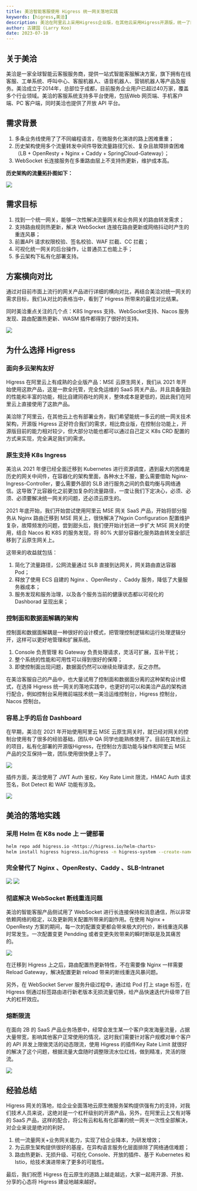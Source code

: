 ```yaml
---
title: 美洽智能客服使用 Higress 统一网关落地实践
keywords: [higress,美洽]
description: 美洽在阿里云上采用Higress企业版，在其他云采用Higress开源版，统一了网关架构
author: 古建国 (Larry Koo)
date: 2023-07-10
---
```


## 关于美洽

美洽是一家全球智能云客服服务商，提供一站式智能客服解决方案，旗下拥有在线客服、工单系统、呼叫中心、客服机器人、语音机器人、营销机器人等产品及服务。美洽成立于2014年，总部位于成都，目前服务企业用户已超过40万家，覆盖多个行业领域。美洽的客服系统支持多平台使用，包括Web 网页端、手机客户端、PC 客户端，同时美洽也提供了开放 API 平台。

## 需求背景

1. 多条业务线使用了了不同编程语言，在微服务化演进的路上困难重重；
2. 历史架构使用多个流量转发中间件导致流量路径冗长、复杂且故障排查困难（LB + OpenResty + Nginx + Caddy + SpringCloud-Gateway）；
3. WebSocket 长连接服务在多重路由层上不支持热更新，维护成本高。

**历史架构的流量拓扑图如下：**

![](https://img.alicdn.com/imgextra/i4/O1CN01AJitLM1kgbW6yGLmV_!!6000000004713-0-tps-627-517.jpg)

## 需求目标

1. 找到一个统一网关，能够一次性解决流量网关和业务网关的路由转发需求；
2. 支持路由规则热更新，解决 WebSocket 连接在路由更新或网络抖动时产生的重连风暴；
3. 前置API 请求权限校验、签名校验、WAF 拦截、CC 拦截；
4. 可视化统一网关的后台操作，让普通员工也能上手；
5. 多云架构下私有化部署支持。

## 方案横向对比

通过对目前市面上流行的网关产品进行详细的横向对比，再结合美洽对统一网关的需求目标，我们从对比的表格当中，看到了 Higress 所带来的最佳对比结果。

同时美洽重点关注的几个点：K8S Ingress 支持、WebSocket支持、Nacos 服务发现、路由配置热更新、WASM 插件都得到了很好的支持。


![](https://img.alicdn.com/imgextra/i1/O1CN01bjoMSi1arSkPgWvVV_!!6000000003383-0-tps-750-470.jpg)

## 为什么选择 Higress

### 面向多云架构友好

Higress 在阿里云上有成熟的企业版产品：MSE 云原生网关，我们从 2021 年开始使用这款产品，这是一款全托管，完全免运维的 SaaS 网关产品，并且具备强劲的性能和丰富的功能，相比自建同吞吐的网关，整体成本是更低的，因此我们在阿里云上直接使用了这款产品。

美洽除了阿里云，在其他云上也有部署业务，我们希望能统一多云的统一网关技术架构，开源版 Higress 正好符合我们的需求，相比商业版，在控制台功能上，开源版目前的能力相对较少，但大部分功能也都可以通过自己定义 K8s CRD 配置的方式来实现，完全满足我们的需求。


### 原生支持 K8s Ingress

美洽从 2021 年便已经全面迁移到 Kubernetes 进行资源调度，遇到最大的困难是历史的网关中间件，在容器化的架构里面，各种水土不服，要么需要借助 Nginx-Ingress-Controller，要么需要外部的 SLB 进行服务之间的负载均衡与网络通信。这导致了比容器化之前更加复杂的流量路径，一度让我们下定决心，必须、必须、必须要解决统一网关的问题，还必须云原生的。

2021 年底开始，我们开始尝试使用阿里云 MSE 网关 SaaS 产品，开始将部分服务从 Nginx 路由迁移到 MSE 网关上，很快解决了Ngxin Configuration 配置维护复杂，故障频发的问题，尝到甜头后，我们便开始计划进一步扩大 MSE 网关的使用，结合 Nacos 和 K8S 的服务发现，将 80% 大部分容器化服务路由转发全部迁移到了云原生网关上。

这带来的收益就包括：

1. 简化了流量路径，公网流量通过 SLB 直接到达网关，网关路由直达容器 Pod；
2. 释放了使用 ECS 自建的 Nginx 、OpenResty 、Caddy 服务，降低了大量服务器成本；
3. 服务发现和服务治理，以及各个服务当前的健康状态都以可视化的 Dashborad 呈现出来；

### 控制面和数据面解耦的架构

控制面和数据面解耦是一种很好的设计模式，把管理控制逻辑和运行处理逻辑分开，这样可以更好地管理和扩展系统。

1. Console 负责管理 和 Gateway 负责处理请求，灵活可扩展，互补干扰；
2. 整个系统的性能和可用性可以得到很好的保障；
3. 即使控制面出现问题，数据面仍然可以继续处理请求，反之亦然。

在美洽客服自己的产品中，也大量试用了控制面和数据面分离的这种架构设计模式，在选择 Higress 统一网关的落地实践中，也更好的可以和美洽产品的架构进行配合，例如控制台采用微前端技术统一美洽运维控制台，Higress 控制台，Nacos 控制台。

### 容易上手的后台 Dashboard

在早期，美洽在 2021 年开始使用阿里云 MSE 云原生网关时，就已经对网关的控制台使用有了很多的经验基础，团队中 QA 同学也能熟练使用了。目前在其他云上的项目，私有化部署的开源版Higress，在控制台方面功能与操作和阿里云 MSE 产品的交互保持一致，团队使用很快便上手了。

![](https://img.alicdn.com/imgextra/i4/O1CN01SgNYtt1NcizsTgB5w_!!6000000001591-0-tps-750-300.jpg)

插件方面，美洽使用了 JWT Auth 鉴权，Key Rate Limit 限流，HMAC Auth 请求签名，Bot Detect 和 WAF 功能有涉及。

![](https://img.alicdn.com/imgextra/i1/O1CN015fP9mx1lv5ewluuvs_!!6000000004880-0-tps-750-420.jpg)

## 美洽的落地实践

### 采用 Helm 在 K8s node 上 一键部署

```bash
helm repo add higress.io <https://higress.io/helm-charts>
helm install higress higress.io/higress -n higress-system --create-namespace
```

### 完全替代了 Nginx 、OpenResty、Caddy 、SLB-Intranet

![](https://img.alicdn.com/imgextra/i4/O1CN01ElAB4A1ijgxDUXf9g_!!6000000004449-0-tps-630-532.jpg)
![](https://img.alicdn.com/imgextra/i4/O1CN011wDPMy1vpGmaT06Tq_!!6000000006221-0-tps-631-532.jpg)

### 彻底解决 WebSocket 断线重连问题

美洽的智能客服产品侧试用了 WebSocket 进行长连接保持和消息通信，所以非常依赖网络的稳定，以及更新网关配置所带来的副作用。在使用 Nginx + OpenResty 方案的期间，每一次的配置变更都会带来极大的代价，断线重连风暴时常发生。一次配置变更 Pendding 或者变更失败带来的瞬时断联是及其痛苦的。

![](https://img.alicdn.com/imgextra/i1/O1CN01rvv5Mc1hoRRlBhdO2_!!6000000004324-0-tps-750-440.jpg)

在迁移到 Higress 上之后，路由配置热更新特性，不在需要像 Nginx 一样需要 Reload Gateway，解决配置更新 reload 带来的断线重连风暴问题。

另外，在 WebSocket Server 服务升级过程中，通过给 Pod 打上 stage 标签，在 Higress 侧通过标签路由进行新老版本无损流量切换，给产品快速迭代升级带了巨大的杠杆效应。

### 熔断限流

在面向 2B 的 SaaS 产品业务场景中，经常会发生某一个客户突发海量流量，占据大量带宽，影响其他客户正常使用的情况，这时我们需要针对客户规模对单个客户的 API 并发上限做灵活的动态限流，使用 Higress 的插件Key Rate Limit 就很好的解决了这个问题，根据流量大盘随时调整限流水位红线，做到精准，灵活的限流。

![](https://img.alicdn.com/imgextra/i3/O1CN01QhTG261lZZ2kbT1qe_!!6000000004833-0-tps-750-467.jpg)

## 经验总结

Higress 网关的落地，给企业全面落地云原生微服务架构提供强有力的支持，对我们技术人员来说，这绝对是一个杠杆级别的开源产品，另外，在阿里云上又有对等的 SaaS 产品，这样的配合，将公有云和私有化部署的统一网关一次性全部解决，对企业来说是绝对的利好。

1. 统一流量网关+业务网关能力，实现了给企业降本，为研发增效；
2. 为云原生架构提供很好的基座，在异构语言服务化层面排除了网络通信难题；
3. 路由热更新、无损升级、可视化 Console、开放的插件、基于 Kubernetes 和 Istio，给技术演进带来了更多的可能性。

最后，我们祝愿 Higress 在云原生的道路上越走越远，大家一起用开源、开放、分享的心态将 Higress 建设地越来越好。

